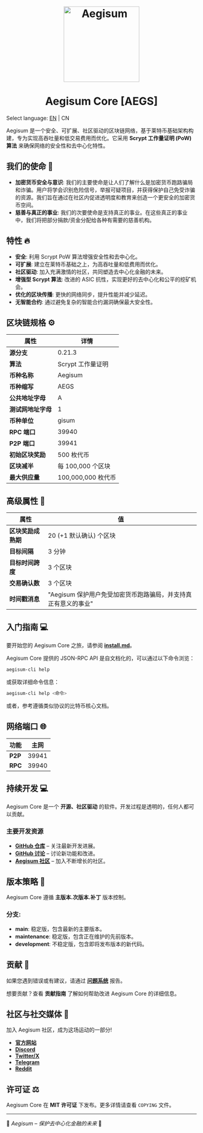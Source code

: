 <h1 align="center">
<img src="https://aegisum.com/aegs.png" alt="Aegisum" width="200"/>
<br/><br/>
Aegisum Core [AEGS]
</h1>

Select language: [EN](./README.md) | CN

Aegisum 是一个安全、可扩展、社区驱动的区块链网络，基于莱特币基础架构构建，专为实现高吞吐量和低交易费用而优化。它采用 **Scrypt 工作量证明 (PoW) 算法** 来确保网络的安全性和去中心化特性。

## 我们的使命 🎯

- **加密货币安全与意识**: 我们的主要使命是让人们了解什么是加密货币跑路骗局和诈骗。用户将学会识别危险信号，举报可疑项目，并获得保护自己免受诈骗的资源。我们旨在通过在社区内促进透明度和教育来创造一个更安全的加密货币空间。
- **慈善与真正的事业**: 我们的次要使命是支持真正的事业。在这些真正的事业中，我们将把部分捐款/资金分配给各种有需要的慈善机构。
  
## 特性 🔥

- **安全**: 利用 Scrypt PoW 算法增强安全性和去中心化。
- **可扩展**: 建立在莱特币基础之上，为高吞吐量和低费用而优化。
- **社区驱动**: 加入充满激情的社区，共同塑造去中心化金融的未来。
- **增强型 Scrypt 算法**: 改进的 ASIC 抗性，实现更好的去中心化和公平的挖矿机会。
- **优化的区块传播**: 更快的网络同步，提升性能并减少延迟。
- **无智能合约**: 通过避免复杂的智能合约漏洞确保最大安全性。

## 区块链规格 ⚙️

| **属性**                     | **详情**                     |
|------------------------------|------------------------------|
| **源分支**                   | 0.21.3                       |
| **算法**                     | Scrypt 工作量证明            |
| **币种名称**                 | Aegisum                      |
| **币种缩写**                 | AEGS                         |
| **公共地址字母**             | A                            |
| **测试网地址字母**           | 1                            |
| **币种单位**                 | gisum                        |
| **RPC 端口**                 | 39940                        |
| **P2P 端口**                 | 39941                        |
| **初始区块奖励**             | 500 枚代币                   |
| **区块减半**                 | 每 100,000 个区块            |
| **最大供应量**               | 100,000,000 枚代币           |

## 高级属性 🚀

| **属性**                      | **值**                                                      |
|-------------------------------|-------------------------------------------------------------|
| **区块奖励成熟期**            | 20 (+1 默认确认) 个区块                                     |
| **目标间隔**                  | 3 分钟                                                      |
| **目标时间跨度**              | 3 个区块                                                    |
| **交易确认数**                | 3 个区块                                                    |
| **时间戳消息**                | "Aegisum 保护用户免受加密货币跑路骗局，并支持真正有意义的事业"|

## 入门指南 💻

要开始您的 Aegisum Core 之旅，请参阅 **[install.md](https://github.com/Aegisum/aegisum-core/blob/main/INSTALL.md)**。

Aegisum Core 提供的 JSON-RPC API 是自文档化的，可以通过以下命令浏览：
```bash
aegisum-cli help
```
或获取详细命令信息：
```bash
aegisum-cli help <命令>
```
或者，参考遵循类似协议的比特币核心文档。

## 网络端口 🌐

| **功能**         | **主网**         |
|------------------|------------------|
| **P2P**          | 39941            | 
| **RPC**          | 39940            | 

## 持续开发 💻

Aegisum Core 是一个 **开源、社区驱动** 的软件。开发过程是透明的，任何人都可以贡献。

### 主要开发资源
- **[GitHub 仓库](https://github.com/Aegisum/aegisum-core)** – 关注最新开发进展。
- **[GitHub 讨论](https://github.com/Aegisum/aegisum-core/discussions)** – 讨论新功能和改进。
- **[Aegisum 社区](https://github.com/Aegisum/aegisum-core?tab=readme-ov-file#community--socials-)** – 加入不断增长的社区。

## 版本策略 📌

Aegisum Core 遵循 **主版本.次版本.补丁** 版本控制。

### 分支:
- **main**: 稳定版，包含最新的主要版本。
- **maintenance**: 稳定版，包含正在维护的先前版本。
- **development**: 不稳定版，包含即将发布版本的新代码。

## 贡献 🤝

如果您遇到错误或有建议，请通过 **[问题系统](https://github.com/aegisum/aegisum-core/issues)** 报告。

想要贡献？查看 **贡献指南** 了解如何帮助改进 Aegisum Core 的详细信息。

## 社区与社交媒体 🐉

加入 Aegisum 社区，成为这场运动的一部分!

- **[官方网站](https://aegisum.com)**
- **[Discord](https://discord.gg/4E5caDKkeP)**
- **[Twitter/X](https://twitter.com/aegisum)**
- **[Telegram](https://t.me/aegisum)**
- **[Reddit](https://reddit.com/r/aegisum)**

## 许可证 ⚖️

Aegisum Core 在 **MIT 许可证** 下发布。更多详情请查看 `COPYING` 文件。

---

🚀 *Aegisum – 保护去中心化金融的未来* 🚀 
